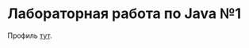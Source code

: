 # Лабораторная работа по Java №1 
Профиль [тут](https://www.codewars.com/users/little_hobbit/stats).
